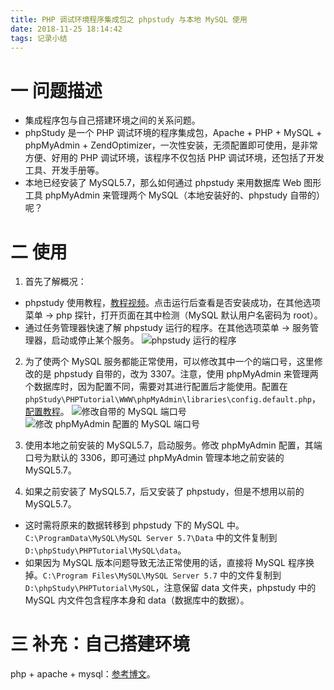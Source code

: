 ```yaml
---
title: PHP 调试环境程序集成包之 phpstudy 与本地 MySQL 使用
date: 2018-11-25 18:14:42
tags: 记录小结
---
```

# 一 问题描述
- 集成程序包与自己搭建环境之间的关系问题。
- phpStudy 是一个 PHP 调试环境的程序集成包，Apache + PHP + MySQL + phpMyAdmin + ZendOptimizer，一次性安装，无须配置即可使用，是非常方便、好用的 PHP 调试环境，该程序不仅包括 PHP 调试环境，还包括了开发工具、开发手册等。
- 本地已经安装了 MySQL5.7，那么如何通过 phpstudy 来用数据库 Web 图形工具 phpMyAdmin 来管理两个 MySQL（本地安装好的、phpstudy 自带的）呢？

# 二 使用
1. 首先了解概况：
- phpstudy 使用教程，[教程视频](http://www.php.cn/course/639.html)。点击运行后查看是否安装成功，在其他选项菜单 -> php 探针，打开页面在其中检测（MySQL 默认用户名密码为 root）。
- 通过任务管理器快速了解 phpstudy 运行的程序。在其他选项菜单 -> 服务管理器，启动或停止某个服务。
![phpstudy 运行的程序](图1.PNG)

2. 为了使两个 MySQL 服务都能正常使用，可以修改其中一个的端口号，这里修改的是 phpstudy 自带的，改为 3307。注意，使用 phpMyAdmin 来管理两个数据库时，因为配置不同，需要对其进行配置后才能使用。配置在 `phpStudy\PHPTutorial\WWW\phpMyAdmin\libraries\config.default.php`，[配置教程](http://www.php.cn/php-weizijiaocheng-383120.html)。
![修改自带的 MySQL 端口号](图2.PNG)
![修改 phpMyAdmin 配置的 MySQL 端口号](图3.PNG)

3. 使用本地之前安装的 MySQL5.7，启动服务。修改 phpMyAdmin 配置，其端口号为默认的 3306，即可通过 phpMyAdmin 管理本地之前安装的 MySQL5.7。

4. 如果之前安装了 MySQL5.7，后又安装了 phpstudy，但是不想用以前的 MySQL5.7。
- 这时需将原来的数据转移到 phpstudy 下的 MySQL 中。`C:\ProgramData\MySQL\MySQL Server 5.7\Data` 中的文件复制到 `D:\phpStudy\PHPTutorial\MySQL\data`。
- 如果因为 MySQL 版本问题导致无法正常使用的话，直接将 MySQL 程序换掉。`C:\Program Files\MySQL\MySQL Server 5.7` 中的文件复制到 `D:\phpStudy\PHPTutorial\MySQL`，注意保留 data 文件夹，phpstudy 中的 MySQL 内文件包含程序本身和 data（数据库中的数据）。

# 三 补充：自己搭建环境
php + apache + mysql：[参考博文](https://blog.csdn.net/yu422560654/article/details/7275409)。